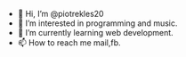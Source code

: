 - 👋 Hi, I’m @piotrekles20
- 👀 I’m interested in programming and music.
- 🌱 I’m currently learning web development.
- 📫 How to reach me mail,fb.

<!---
piotrekles20/piotrekles20 is a ✨ special ✨ repository because its `README.md` (this file) appears on your GitHub profile.
You can click the Preview link to take a look at your changes.
--->

